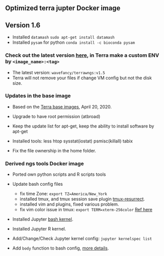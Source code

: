 ## Optimized terra jupter Docker image 

## Version 1.6
- Installed `datamash` `sudo apt-get install datamash`
- Installed `pysam` for python `conda install -c bioconda pysam`

### Check out the latest version [here](https://hub.docker.com/r/wavefancy/terrawngs/tags), in Terra make a custom ENV by `<image_name>:<tag>`
- The latest version: `wavefancy/terrawngs:v1.5`
- Terra will not remove your files if change VM config but not the disk size.

### Updates in the base image
- Based on the [Terra base images](https://github.com/DataBiosphere/terra-docker), April 20, 2020.
- Upgrade to have root permission (atbroad)
- Keep the update list for apt-get, 
  keep the ability to install software by apt-get
  
- Installed tools: less htop sysstat(iostat) psmisc(killall) tabix
- Fix the file ownership in the home folder.

### Derived ngs tools Docker image
- Ported own python scripts and R scripts tools
- Update bash config files
  - fix time Zone: `export TZ=America/New_York`
  - installed tmux, and tmux session save plugin [tmux-resurrect](https://github.com/tmux-plugins/tmux-resurrect).
  - installed vim and plugins, fixed various problem.
  - fix vim color issue in tmux: `export TERM=xterm-256color`
    [Ref here](https://vi.stackexchange.com/questions/10708/no-syntax-highlighting-in-tmux)
    
- Installed Jupyter [bash kernel](https://github.com/takluyver/bash_kernel).
- Installed Jupyter R kernel.
- Add/Change/Check Jupyter kernel config: `jupyter kernelspec list`
- Add `body` function to bash config, [more details](https://unix.stackexchange.com/questions/11856/sort-but-keep-header-line-at-the-top).  
